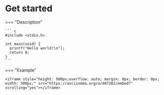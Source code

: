 # Get started

=== "Description"

    ``` c
    #include <stdio.h>

    int main(void) {
      printf("Hello world!\n");
      return 0;
    }
    ```

=== "Example"
    
    <iframe style="height: 500px;overflow: auto; margin: 0px; border: 0px; width: 500px;" src="https://asciinema.org/a/407282/embed?" scrolling="yes"></iframe>


    
    



